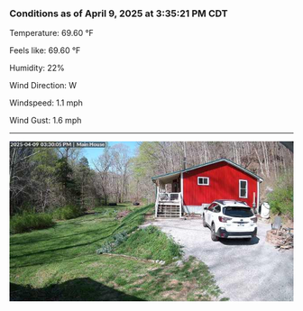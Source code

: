 ### Conditions as of April 9, 2025 at 3:35:21 PM CDT 

Temperature: 69.60 &deg;F

Feels like: 69.60 &deg;F

Humidity: 22%

Wind Direction: W

Windspeed: 1.1 mph

Wind Gust: 1.6 mph

---

<img src="./images/latest.jpeg"/>

